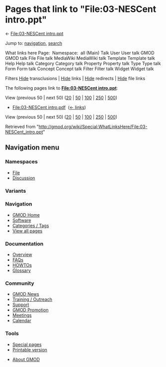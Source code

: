 <div id="mw-page-base" class="noprint">

</div>

<div id="mw-head-base" class="noprint">

</div>

<div id="content" class="mw-body" role="main">

<span id="top"></span>

<div id="mw-js-message" style="display:none;">

</div>



# <span dir="auto">Pages that link to "File:03-NESCent intro.ppt"</span>

<div id="bodyContent">

<div id="contentSub">

← [File:03-NESCent
intro.ppt](/wiki/File:03-NESCent_intro.ppt "File:03-NESCent intro.ppt")

</div>

<div id="jump-to-nav" class="mw-jump">

Jump to: [navigation](#mw-navigation), [search](#p-search)

</div>

<div id="mw-content-text">

What links here Page:  Namespace:  all (Main) Talk User User talk GMOD
GMOD talk File File talk MediaWiki MediaWiki talk Template Template talk
Help Help talk Category Category talk Property Property talk Type Type
talk Form Form talk Concept Concept talk Filter Filter talk Widget
Widget talk

Filters
[Hide](/mediawiki/index.php?title=Special:WhatLinksHere/File:03-NESCent_intro.ppt&hidetrans=1 "Special:WhatLinksHere/File:03-NESCent intro.ppt")
transclusions \|
[Hide](/mediawiki/index.php?title=Special:WhatLinksHere/File:03-NESCent_intro.ppt&hidelinks=1 "Special:WhatLinksHere/File:03-NESCent intro.ppt")
links \|
[Hide](/mediawiki/index.php?title=Special:WhatLinksHere/File:03-NESCent_intro.ppt&hideredirs=1 "Special:WhatLinksHere/File:03-NESCent intro.ppt")
redirects \|
[Hide](/mediawiki/index.php?title=Special:WhatLinksHere/File:03-NESCent_intro.ppt&hideimages=1 "Special:WhatLinksHere/File:03-NESCent intro.ppt")
file links

The following pages link to **[File:03-NESCent
intro.ppt](/wiki/File:03-NESCent_intro.ppt "File:03-NESCent intro.ppt")**:

View (previous 50 \| next 50)
([20](/mediawiki/index.php?title=Special:WhatLinksHere/File:03-NESCent_intro.ppt&limit=20 "Special:WhatLinksHere/File:03-NESCent intro.ppt")
\|
[50](/mediawiki/index.php?title=Special:WhatLinksHere/File:03-NESCent_intro.ppt&limit=50 "Special:WhatLinksHere/File:03-NESCent intro.ppt")
\|
[100](/mediawiki/index.php?title=Special:WhatLinksHere/File:03-NESCent_intro.ppt&limit=100 "Special:WhatLinksHere/File:03-NESCent intro.ppt")
\|
[250](/mediawiki/index.php?title=Special:WhatLinksHere/File:03-NESCent_intro.ppt&limit=250 "Special:WhatLinksHere/File:03-NESCent intro.ppt")
\|
[500](/mediawiki/index.php?title=Special:WhatLinksHere/File:03-NESCent_intro.ppt&limit=500 "Special:WhatLinksHere/File:03-NESCent intro.ppt"))

- [File:03-NESCent
  intro.pdf](/wiki/File:03-NESCent_intro.pdf "File:03-NESCent intro.pdf")
  ‎ <span class="mw-whatlinkshere-tools">([←
  links](/mediawiki/index.php?title=Special:WhatLinksHere&target=File%3A03-NESCent+intro.pdf "Special:WhatLinksHere"))</span>

View (previous 50 \| next 50)
([20](/mediawiki/index.php?title=Special:WhatLinksHere/File:03-NESCent_intro.ppt&limit=20 "Special:WhatLinksHere/File:03-NESCent intro.ppt")
\|
[50](/mediawiki/index.php?title=Special:WhatLinksHere/File:03-NESCent_intro.ppt&limit=50 "Special:WhatLinksHere/File:03-NESCent intro.ppt")
\|
[100](/mediawiki/index.php?title=Special:WhatLinksHere/File:03-NESCent_intro.ppt&limit=100 "Special:WhatLinksHere/File:03-NESCent intro.ppt")
\|
[250](/mediawiki/index.php?title=Special:WhatLinksHere/File:03-NESCent_intro.ppt&limit=250 "Special:WhatLinksHere/File:03-NESCent intro.ppt")
\|
[500](/mediawiki/index.php?title=Special:WhatLinksHere/File:03-NESCent_intro.ppt&limit=500 "Special:WhatLinksHere/File:03-NESCent intro.ppt"))

</div>

<div class="printfooter">

Retrieved from
"<http://gmod.org/wiki/Special:WhatLinksHere/File:03-NESCent_intro.ppt>"

</div>

<div id="catlinks" class="catlinks catlinks-allhidden">

</div>

<div class="visualClear">

</div>

</div>

</div>

<div id="mw-navigation">

## Navigation menu

<div id="mw-head">



<div id="left-navigation">

<div id="p-namespaces" class="vectorTabs" role="navigation"
aria-labelledby="p-namespaces-label">

### Namespaces

- <span id="ca-nstab-image"><a href="/wiki/File:03-NESCent_intro.ppt" accesskey="c"
  title="View the file page [c]">File</a></span>
- <span id="ca-talk"><a
  href="/mediawiki/index.php?title=File_talk:03-NESCent_intro.ppt&amp;action=edit&amp;redlink=1"
  accesskey="t"
  title="Discussion about the content page [t]">Discussion</a></span>

</div>

<div id="p-variants" class="vectorMenu emptyPortlet" role="navigation"
aria-labelledby="p-variants-label">

### 

### Variants[](#)

<div class="menu">

</div>

</div>

</div>





</div>

</div>

</div>

<div id="mw-panel">

<div id="p-logo" role="banner">

<a href="/wiki/Main_Page"
style="background-image: url(http://gmod.org/images/GMOD-cogs.png);"
title="Visit the main page"></a>

</div>

<div id="p-Navigation" class="portal" role="navigation"
aria-labelledby="p-Navigation-label">

### Navigation

<div class="body">

- <span id="n-GMOD-Home">[GMOD Home](/wiki/Main_Page)</span>
- <span id="n-Software">[Software](/wiki/GMOD_Components)</span>
- <span id="n-Categories-.2F-Tags">[Categories /
  Tags](/wiki/Categories)</span>
- <span id="n-View-all-pages">[View all
  pages](/wiki/Special:AllPages)</span>

</div>

</div>

<div id="p-Documentation" class="portal" role="navigation"
aria-labelledby="p-Documentation-label">

### Documentation

<div class="body">

- <span id="n-Overview">[Overview](/wiki/Overview)</span>
- <span id="n-FAQs">[FAQs](/wiki/Category:FAQ)</span>
- <span id="n-HOWTOs">[HOWTOs](/wiki/Category:HOWTO)</span>
- <span id="n-Glossary">[Glossary](/wiki/Glossary)</span>

</div>

</div>

<div id="p-Community" class="portal" role="navigation"
aria-labelledby="p-Community-label">

### Community

<div class="body">

- <span id="n-GMOD-News">[GMOD News](/wiki/GMOD_News)</span>
- <span id="n-Training-.2F-Outreach">[Training /
  Outreach](/wiki/Training_and_Outreach)</span>
- <span id="n-Support">[Support](/wiki/Support)</span>
- <span id="n-GMOD-Promotion">[GMOD
  Promotion](/wiki/GMOD_Promotion)</span>
- <span id="n-Meetings">[Meetings](/wiki/Meetings)</span>
- <span id="n-Calendar">[Calendar](/wiki/Calendar)</span>

</div>

</div>

<div id="p-tb" class="portal" role="navigation"
aria-labelledby="p-tb-label">

### Tools

<div class="body">

- <span id="t-specialpages"><a href="/wiki/Special:SpecialPages" accesskey="q"
  title="A list of all special pages [q]">Special pages</a></span>
- <span id="t-print"><a
  href="/mediawiki/index.php?title=Special:WhatLinksHere/File:03-NESCent_intro.ppt&amp;printable=yes"
  rel="alternate" accesskey="p"
  title="Printable version of this page [p]">Printable version</a></span>

</div>

</div>

</div>

</div>

<div id="footer" role="contentinfo">

- <span id="footer-places-about">[About
  GMOD](/wiki/GMOD:About "GMOD:About")</span>

<!-- -->






</div>
